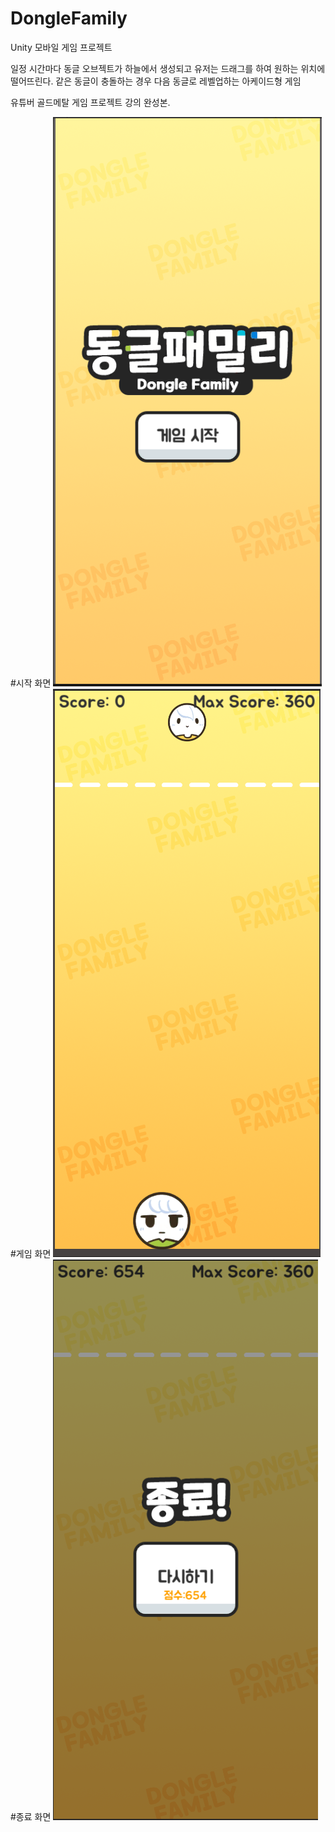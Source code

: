 # DongleFamily
Unity 모바일 게임 프로젝트

일정 시간마다 동글 오브젝트가 하늘에서 생성되고 유저는 드래그를 하여 원하는 위치에 떨어뜨린다.
같은 동글이 충돌하는 경우 다음 동글로 레벨업하는 아케이드형 게임

유튜버 골드메탈 게임 프로젝트 강의 완성본.

#시작 화면
<img src="/dongle/start.png">
#게임 화면
<img src="/dongle/playing.png">
#종료 화면
<img src="/dongle/end.png">

